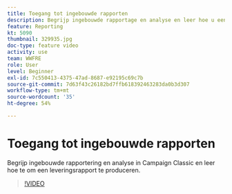 ```yaml
---
title: Toegang tot ingebouwde rapporten
description: Begrijp ingebouwde rapportage en analyse en leer hoe u een leveringsrapport kunt genereren.
feature: Reporting
kt: 5090
thumbnail: 329935.jpg
doc-type: feature video
activity: use
team: WWFRE
role: User
level: Beginner
exl-id: 7c550413-4375-47ad-8687-e92195c69c7b
source-git-commit: 7d63f43c26182bd7ffb618392463283da0b3d307
workflow-type: tm+mt
source-wordcount: '35'
ht-degree: 54%

---
```


# Toegang tot ingebouwde rapporten

Begrijp ingebouwde rapportering en analyse in Campaign Classic en leer hoe te om een leveringsrapport te produceren.

>[!VIDEO](https://video.tv.adobe.com/v/329935?quality=12)
